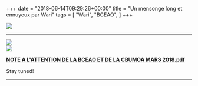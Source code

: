+++
date = "2018-06-14T09:29:26+00:00"
title = "Un mensonge long et ennuyeux par Wari"
tags = [
    "Wari",
    "BCEAO",
]
+++
<div class="container" style="width:auto">
  <a target="blank" href="https://res.cloudinary.com/vincentstradic/image/upload/v1526213414/j14-1_s9z4z7.jpg">
    <img src="https://res.cloudinary.com/vincentstradic/image/upload/bo_2px_solid_rgb:279d14,f_auto,q_auto/v1526213414/j14-1_s9z4z7.jpg" style="max-width:100%">
  </a>
</div>


<!--more-->
<hr>
<div class="container" style="width:auto">
  <a target="blank" href="https://res.cloudinary.com/vincentstradic/image/upload/v1526213415/j14-2_ypc4ux.jpg">
    <img src="https://res.cloudinary.com/vincentstradic/image/upload/f_auto,q_auto/v1526213415/j14-2_ypc4ux.jpg" style="max-width:100%">
  </a>
</div>
<div class="container" style="width:auto">
  <a target="blank" href="https://res.cloudinary.com/vincentstradic/image/upload/v1526213415/j14-3_qr54bb.jpg">
    <img src="https://res.cloudinary.com/vincentstradic/image/upload/f_auto,q_auto/v1526213415/j14-3_qr54bb.jpg" style="max-width:100%">
  </a>
</div>

[**NOTE A L'ATTENTION DE LA BCEAO ET DE LA CBUMOA MARS 2018.pdf**](https://res.cloudinary.com/vincentstradic/image/upload/v1526213420/j14-4_b9zgoq.pdf)


Stay tuned!


<hr>
